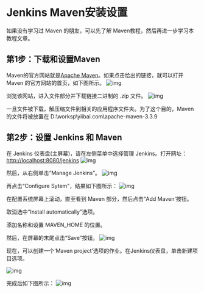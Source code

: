 # Jenkins Maven安装设置

如果没有学习过 Maven 的朋友，可以先了解 Maven教程，然后再进一步学习本教程文章。

## 第1步：下载和设置Maven

Maven的官方网站就是[Apache Maven](https://maven.apache.org/download.cgi)。如果点击给出的链接，就可以打开 Maven 的官方网站的首页，如下图所示。
![img](http://www.yiibai.com/uploads/tutorial/20151230/1-151230111015562.jpg)

浏览该网站，进入文件部分并下载链接二进制的 .zip 文件。
![img](http://www.yiibai.com/uploads/tutorial/20151230/1-151230111041336.jpg)

一旦文件被下载，解压缩文件到相关的应用程序文件夹。为了这个目的，Maven 的文件将被放置在 D:\worksp\yiibai.com\apache-maven-3.3.9

## 第2步：设置 Jenkins 和 Maven

在 Jenkins 仪表盘(主屏幕)，请在左侧菜单中选择管理 Jenkins。打开网址：<http://localhost:8080/jenkins>
![img](http://www.yiibai.com/uploads/tutorial/20151230/1-151230111111209.png)

然后，从右侧单击“Manage Jenkins”。
![img](http://www.yiibai.com/uploads/tutorial/20151230/1-15123011113A41.png)

再点击“Configure Sytem"，结果如下图所示：
![img](http://www.yiibai.com/uploads/tutorial/20151230/1-15123011115Ka.png)

在配置系统屏幕上滚动，直至看到 Maven 部分，然后点击“Add Maven'按钮。

取消选中“Install automatically”选项。

添加名称和设置 MAVEN_HOME 的位置。

然后，在屏幕的末尾点击“Save”按钮。
![img](http://www.yiibai.com/uploads/tutorial/20151230/1-151230111225411.png)

现在，可以创建一个‘Maven project’选项的作业。在Jenkins仪表盘，单击新建项目选项。

![img](http://www.yiibai.com/uploads/tutorial/20151230/1-151230111250V9.png)

完成后如下图所示：
![img](http://www.yiibai.com/uploads/tutorial/20151230/1-151230111304D9.png)